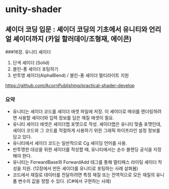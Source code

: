 # unity-shader
## 셰이더 코딩 입문 : 셰이더 코딩의 기초에서 유니티와 언리얼 셰이더까지 (카일 할러데이/조형재, 에이콘)
###16장. 유니티 셰이더
1. 단색 셰이더 (Solid)
2. 블린-퐁 셰이더 포팅하기
3. 반투명 셰이더(AlphaBlend) / 블린-퐁 셰이더 멀티라이트 지원

https://github.com/AcornPublishing/practical-shader-develop

### 요약
- 유니티는 셰이더 코드를 셰이더 애셋 파일에 저장. 이 셰이더로 메쉬를 렌더링하려면 사용할 셰이더와 입력 정보를 담은 재질 애셋이 필요.
- 유니티 셰이더 애셋은 셰이더랩 포맷으로 작성. 셰이더랩은 유니티 맞춤 포맷인데, 셰이더 코드와 그 코드를 적절하게 사용하기 위한 그래픽 파이프라인 설정 정보를 담고 있다.
- 유니티에서 셰이더 코드는 일반적으로 Cg 셰이딩 언어를 사용.
- 반투명한 대상을 위한 셰이더를 작성할 때, 유니티에서는 손수 블렌딩 공식을 지정해야 한다. 
- 유니티는 ForwardBase와 ForwardAdd 태그를 통해 멀티패스 라이팅 셰이더 작성을 지원. (12장에서 만든 셰이더를 유니티로 포팅하는 사례 살펴봄)
- 코드에서 재질로 데이터를 전달하려면 특정 재질 또는 전역적으로 모든 재질의 유니폼 변수의 값을 정할 수 있다. (C#에서 구현하는 사례)
